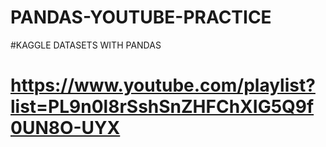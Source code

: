 # PANDAS-YOUTUBE-PRACTICE

#KAGGLE DATASETS WITH PANDAS
# https://www.youtube.com/playlist?list=PL9n0l8rSshSnZHFChXIG5Q9f0UN8O-UYX
